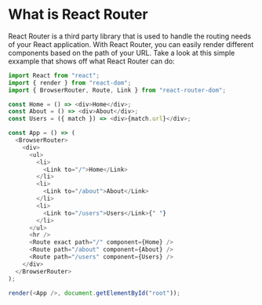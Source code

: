 What is React Router
====================
React Router is a third party library that is used to handle the routing needs of your React application. With React Router, you can easily render different components based on the path of your URL. Take a look at this simple exxample that shows off what React Router can do:

```javascript
import React from "react";
import { render } from "react-dom";
import { BrowserRouter, Route, Link } from "react-router-dom";

const Home = () => <div>Home</div>;
const About = () => <div>About</div>;
const Users = ({ match }) => <div>{match.url}</div>;

const App = () => (
  <BrowserRouter>
    <div>
      <ul>
        <li>
          <Link to="/">Home</Link>
        </li>
        <li>
          <Link to="/about">About</Link>
        </li>
        <li>
          <Link to="/users">Users</Link>{" "}
        </li>
      </ul>
      <hr />
      <Route exact path="/" component={Home} />
      <Route path="/about" component={About} />
      <Route path="/users" component={Users} />
    </div>
  </BrowserRouter>
);

render(<App />, document.getElementById("root"));
```
